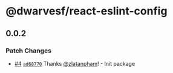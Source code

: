 # @dwarvesf/react-eslint-config

## 0.0.2
### Patch Changes



- [#4](https://github.com/dwarvesf/react-sdk/pull/4) [`ad68770`](https://github.com/dwarvesf/react-sdk/commit/ad68770b4761b46318f8c279c382c71b1075ce33) Thanks [@zlatanpham](https://github.com/zlatanpham)! - Init package
